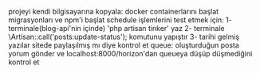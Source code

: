 projeyi kendi bilgisayarına kopyala:
    docker containerlarını başlat
    migrasyonları ve npm'i başlat
schedule işlemlerini test etmek için:
    1- terminale(blog-api'nin içinde) 'php artisan tinker' yaz
    2- terminale \Artisan::call('posts:update-status'); komutunu yapıştır
    3- tarihi gelmiş yazılar sitede paylaşılmış mı diye kontrol et
queue:
    oluşturduğun posta yorum gönder ve localhost:8000/horizon'dan queueya düşüp düşmediğini kontrol et